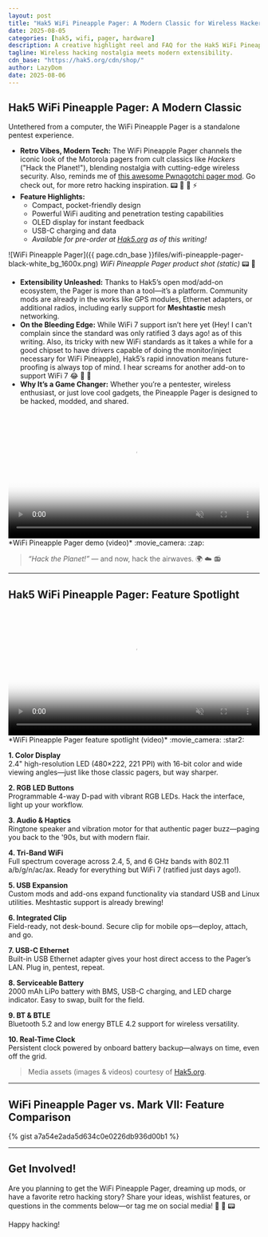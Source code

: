 ```yaml
---
layout: post
title: "Hak5 WiFi Pineapple Pager: A Modern Classic for Wireless Hackers"
date: 2025-08-05
categories: [hak5, wifi, pager, hardware]
description: A creative highlight reel and FAQ for the Hak5 WiFi Pineapple Pager, blending retro vibes, extensibility, and modern wireless pentesting features.
tagline: Wireless hacking nostalgia meets modern extensibility.
cdn_base: "https://hak5.org/cdn/shop/"
author: LazyDom
date: 2025-08-06
---
```


## Hak5 WiFi Pineapple Pager: A Modern Classic

Untethered from a computer, the WiFi Pineapple Pager is a standalone pentest experience.

- **Retro Vibes, Modern Tech:** The WiFi Pineapple Pager channels the iconic look of the Motorola pagers from cult classics like _Hackers_ ("Hack the Planet!"), blending nostalgia with cutting-edge wireless security. Also, reminds me of [this awesome Pwnagotchi pager mod](https://cyberspacemanmike.com/2024/04/17/hackers-pwnagotchi-pager-case-on-talking-sasquatch/). Go check out, for more retro hacking inspiration. :pager: :satellite: :pineapple: :zap:
- **Feature Highlights:**
  - Compact, pocket-friendly design
  - Powerful WiFi auditing and penetration testing capabilities
  - OLED display for instant feedback
  - USB-C charging and data
  - _Available for pre-order at [Hak5.org](https://hak5.org/) as of this writing!_
<!--more-->
![WiFi Pineapple Pager]({{ page.cdn_base }}files/wifi-pineapple-pager-black-white_bg_1600x.png)
*WiFi Pineapple Pager product shot (static)* :pager: :pineapple:

- **Extensibility Unleashed:** Thanks to Hak5’s open mod/add-on ecosystem, the Pager is more than a tool—it’s a platform. Community mods are already in the works like GPS modules, Ethernet adapters, or additional radios, including early support for **Meshtastic** mesh networking.
- **On the Bleeding Edge:** While WiFi 7 support isn’t here yet (Hey! I can't complain since the standard was only ratified 3 days ago! as of this writing. Also, its tricky with new WiFi standards as it takes a while for a good chipset to have drivers capable of doing the monitor/inject necessary for WiFi Pineapple), Hak5’s rapid innovation means future-proofing is always top of mind. I hear screams for another add-on to support WiFi 7 :joy: :rocket: :signal_strength:
- **Why It’s a Game Changer:** Whether you’re a pentester, wireless enthusiast, or just love cool gadgets, the Pineapple Pager is designed to be hacked, modded, and shared.

<video controls width="100%" poster="{{ page.cdn_base }}files/wifi-pineapple-pager-black-white_bg_1600x.png" autoplay muted>
  <source src="{{ page.cdn_base }}videos/c/vp/8051d11567b24ef69bf5fe73b35d0f90/8051d11567b24ef69bf5fe73b35d0f90.HD-1080p-7.2Mbps-51551256.mp4" type="video/mp4">
  Your browser does not support the video tag.
</video>
*WiFi Pineapple Pager demo (video)* :movie_camera: :zap:

> _“Hack the Planet!”_ — and now, hack the airwaves. :earth_africa: :cloud: :radio:

---

## Hak5 WiFi Pineapple Pager: Feature Spotlight

<video controls width="100%" poster="{{ page.cdn_base }}files/wifi-pineapple-pager-black-white_bg_1600x.png" autoplay muted>
  <source src="{{ page.cdn_base }}videos/c/vp/17320ef9d92a454ba34ee1f14415f987/17320ef9d92a454ba34ee1f14415f987.HD-1080p-7.2Mbps-53988370.mp4" type="video/mp4">
  Your browser does not support the video tag.
</video>
*WiFi Pineapple Pager feature spotlight (video)* :movie_camera: :star2:

**1. Color Display**  
2.4" high-resolution LED (480×222, 221 PPI) with 16-bit color and wide viewing angles—just like those classic pagers, but way sharper.

**2. RGB LED Buttons**  
Programmable 4-way D-pad with vibrant RGB LEDs. Hack the interface, light up your workflow.

**3. Audio & Haptics**  
Ringtone speaker and vibration motor for that authentic pager buzz—paging you back to the '90s, but with modern flair.

**4. Tri-Band WiFi**  
Full spectrum coverage across 2.4, 5, and 6 GHz bands with 802.11 a/b/g/n/ac/ax. Ready for everything but WiFi 7 (ratified just days ago!).

**5. USB Expansion**  
Custom mods and add-ons expand functionality via standard USB and Linux utilities. Meshtastic support is already brewing!

**6. Integrated Clip**  
Field-ready, not desk-bound. Secure clip for mobile ops—deploy, attach, and go.

**7. USB-C Ethernet**  
Built-in USB Ethernet adapter gives your host direct access to the Pager’s LAN. Plug in, pentest, repeat.

**8. Serviceable Battery**  
2000 mAh LiPo battery with BMS, USB-C charging, and LED charge indicator. Easy to swap, built for the field.

**9. BT & BTLE**  
Bluetooth 5.2 and low energy BTLE 4.2 support for wireless versatility.

**10. Real-Time Clock**  
Persistent clock powered by onboard battery backup—always on time, even off the grid.

> Media assets (images & videos) courtesy of [Hak5.org](https://hak5.org/).

---

## WiFi Pineapple Pager vs. Mark VII: Feature Comparison

{% gist a7a54e2ada5d634c0e0226db936d00b1 %}

---

## Get Involved!

Are you planning to get the WiFi Pineapple Pager, dreaming up mods, or have a favorite retro hacking story? Share your ideas, wishlist features, or questions in the comments below—or tag me on social media! :speech_balloon: :rocket: :pager:

Happy hacking!

